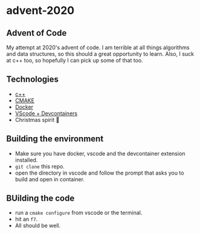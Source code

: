 # advent-2020

## Advent of Code
My attempt at 2020's advent of code. I am terrible at all things algorithms and data structures, so this should a great opportunity to learn. Also, I suck at c++ too, so hopefully I can pick up some of that too.

## Technologies
- [c++](https://www.cplusplus.com/)
- [CMAKE](https://cmake.org/)
- [Docker](https://www.docker.com/)
- [VScode + Devcontainers](https://code.visualstudio.com/docs/remote/containers)
- Christmas spirit 🎅 

## Building the environment
- Make sure you have docker, vscode and the devcontainer extension installed.
- `git clone` this repo.
- open the directory in vscode and follow the prompt that asks you to build and open in container.

## BUilding the code 
- run a `cmake configure` from vscode or the terminal.
- hit an `f7`.
- All should be well.

